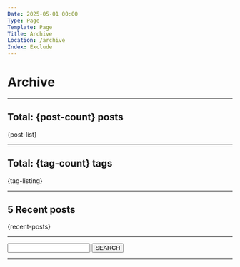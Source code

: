 ```yaml
---
Date: 2025-05-01 00:00
Type: Page
Template: Page
Title: Archive
Location: /archive
Index: Exclude
---
```


# Archive

---

## Total: {post-count} posts

{post-list}

---

## Total: {tag-count} tags

{tag-listing}

---

## 5 Recent posts

{recent-posts}

---

<form action="/" method="get" class="search">
<label for="search"></label>
<input type="text" name="search">
<button type="submit">SEARCH</button>
</form>

---
